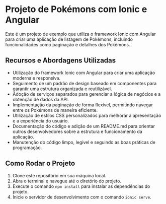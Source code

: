 # Projeto de Pokémons com Ionic e Angular

Este é um projeto de exemplo que utiliza o framework Ionic com Angular para criar uma aplicação de listagem de Pokémons, incluindo funcionalidades como paginação e detalhes dos Pokémons.

## Recursos e Abordagens Utilizadas

- Utilização do framework Ionic com Angular para criar uma aplicação moderna e responsiva.
- Seguimento de um padrão de design baseado em componentes para garantir uma estrutura organizada e reutilizável.
- Adoção de serviços separados para gerenciar a lógica de negócios e a obtenção de dados da API.
- Implementação da paginação de forma flexível, permitindo navegar entre os Pokémons de maneira eficiente.
- Utilização de estilos CSS personalizados para melhorar a apresentação e a experiência do usuário.
- Documentação do código e adição de um README.md para orientar outros desenvolvedores sobre a estrutura e funcionamento da aplicação.
- Manutenção do código limpo, legível e seguindo as boas práticas de programação.

## Como Rodar o Projeto

1. Clone este repositório em sua máquina local.
2. Abra o terminal e navegue até o diretório do projeto.
3. Execute o comando `npm install` para instalar as dependências do projeto.
4. Inicie o servidor de desenvolvimento com o comando `ionic serve`.
